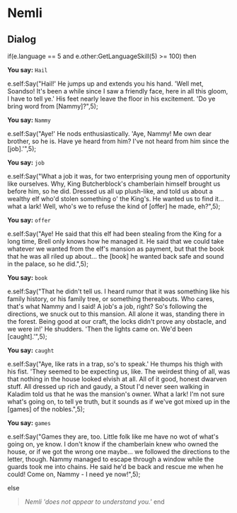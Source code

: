# Nemli





## Dialog

if(e.language == 5 and e.other:GetLanguageSkill(5) >= 100) then


**You say:** `Hail`




e.self:Say("Hail!'  He jumps up and extends you his hand.  'Well met, Soandso!  It's been a while since I saw a friendly face, here in all this gloom, I have to tell ye.'  His feet nearly leave the floor in his excitement.  'Do ye bring word from [Nammy]?",5);


**You say:** `Nammy`




e.self:Say("Aye!'  He nods enthusiastically.  'Aye, Nammy!  Me own dear brother, so he is.  Have ye heard from him?  I've not heard from him since the [job].'",5);


**You say:** `job`




e.self:Say("What a job it was, for two enterprising young men of opportunity like ourselves.  Why, King Butcherblock's chamberlain himself brought us before him, so he did.  Dressed us all up plush-like, and told us about a wealthy elf who'd stolen something o' the King's.  He wanted us to find it... what a lark!  Well, who's we to refuse the kind of [offer] he made, eh?",5);


**You say:** `offer`




e.self:Say("Aye!  He said that this elf had been stealing from the King for a long time, Brell only knows how he managed it.  He said that we could take whatever we wanted from the elf's mansion as payment, but that the book that he was all riled up about... the [book] he wanted back safe and sound in the palace, so he did.",5);


**You say:** `book`




e.self:Say("That he didn't tell us.  I heard rumor that it was something like his family history, or his family tree, or something thereabouts.  Who cares, that's what Nammy and I said!  A job's a job, right?  So's following the directions, we snuck out to this mansion.   All alone it was, standing there in the forest.  Being good at our craft, the locks didn't prove any obstacle, and we were in!'  He shudders.  'Then the lights came on.  We'd been [caught].'",5);


**You say:** `caught`




e.self:Say("Aye, like rats in a trap, so's to speak.'  He thumps his thigh with his fist. 'They seemed to be expecting us, like.  The weirdest thing of all, was that nothing in the house looked elvish at all.  All of it good, honest dwarven stuff.  All dressed up rich and gaudy, a Stout I'd never seen walking in Kaladim told us that he was the mansion's owner.  What a lark!  I'm not sure what's going on, to tell ye truth, but it sounds as if we've got mixed up in the [games] of the nobles.",5);


**You say:** `games`




e.self:Say("Games they are, too.  Little folk like me have no wot of what's going on, ye know.  I don't know if the chamberlain knew who owned the house, or if we got the wrong one maybe...  we followed the directions to the letter, though.  Nammy managed to escape through a window while the guards took me into chains.  He said he'd be back and rescue me when he could!  Come on, Nammy - I need ye now!",5);


else


>*Nemli 'does not appear to understand you.'*
end
